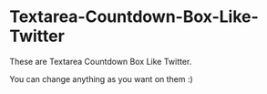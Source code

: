 # Textarea-Countdown-Box-Like-Twitter
These are Textarea Countdown Box Like Twitter.

You can change anything as you want on them :)
